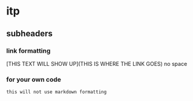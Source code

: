 # itp
## subheaders
### link formatting
[THIS TEXT WILL SHOW UP](THIS IS WHERE THE LINK GOES)
no space
### for your own code
`this will not use markdown formatting`
